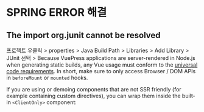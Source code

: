# SPRING ERROR 해결

## The import org.junit cannot be resolved

프로젝트 우클릭 > properties > Java Build Path > Libraries > Add Library > JUnit 선택 > Because VuePress applications are server-rendered in Node.js when generating static builds, any Vue usage must conform to the [universal code requirements](https://ssr.vuejs.org/en/universal.html). In short, make sure to only access Browser / DOM APIs in `beforeMount` or `mounted` hooks.

If you are using or demoing components that are not SSR friendly (for example containing custom directives), you can wrap them inside the built-in `<ClientOnly>` component:

##
<!--stackedit_data:
eyJoaXN0b3J5IjpbLTE2MTA3MTIxNTVdfQ==
-->